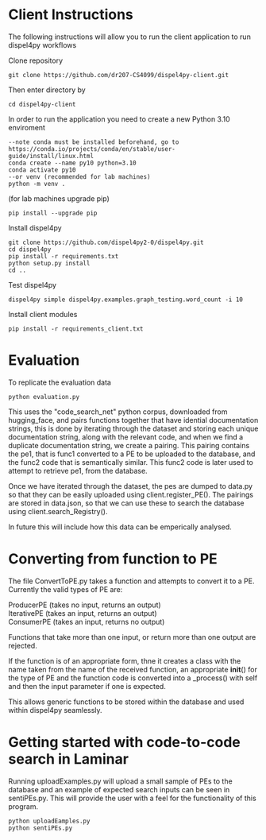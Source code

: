 # Client Instructions 

The following instructions will allow you to run the client application to run dispel4py workflows 

Clone repository 
```
git clone https://github.com/dr207-CS4099/dispel4py-client.git
```
Then enter directory by 
```
cd dispel4py-client
```
In order to run the application you need to create a new Python 3.10 enviroment 
```
--note conda must be installed beforehand, go to https://conda.io/projects/conda/en/stable/user-guide/install/linux.html
conda create --name py10 python=3.10
conda activate py10
--or venv (recommended for lab machines)
python -m venv .
```
(for lab machines upgrade pip)
```
pip install --upgrade pip
```

Install dispel4py 
```
git clone https://github.com/dispel4py2-0/dispel4py.git
cd dispel4py
pip install -r requirements.txt
python setup.py install
cd ..
```
Test dispel4py 
```
dispel4py simple dispel4py.examples.graph_testing.word_count -i 10
```
Install client modules
```
pip install -r requirements_client.txt
```

# Evaluation
To replicate the evaluation data
```
python evaluation.py
```
This uses the "code_search_net" python corpus, downloaded from hugging_face, and pairs functions together that have idential documentation strings, this is done by iterating through the dataset and storing each unique documentation string, along with the relevant code, and when we find a duplicate documentation string, we create a pairing. This pairing contains the pe1, that is func1 converted to a PE to be uploaded to the database, and the func2 code that is semantically similar. This func2 code is later used to attempt to retrieve pe1, from the database.

Once we have iterated through the dataset, the pes are dumped to data.py so that they can be easily uploaded using client.register_PE(). The pairings are stored in data.json, so that we can use these to search the database using client.search_Registry().

In future this will include how this data can be emperically analysed.


# Converting from function to PE
The file ConvertToPE.py takes a function and attempts to convert it to a PE. Currently the valid types of PE are: 

ProducerPE (takes no input, returns an output)  
IterativePE (takes an input, returns an output)  
ConsumerPE (takes an input, returns no output)  

Functions that take more than one input, or return more than one output are rejected.

If the function is of an appropriate form, thne it creates a class with the name taken from the name of the received function, an appropriate __init__() for the type of PE and the function code is converted into a _process() with self and then the input parameter if one is expected.

This allows generic functions to be stored within the database and used within dispel4py seamlessly.


# Getting started with code-to-code search in Laminar
Running uploadExamples.py will upload a small sample of PEs to the database and an example of expected search inputs can be seen in sentiPEs.py. This will provide the user with a feel for the functionality of this program.


```
python uploadEamples.py
python sentiPEs.py
```